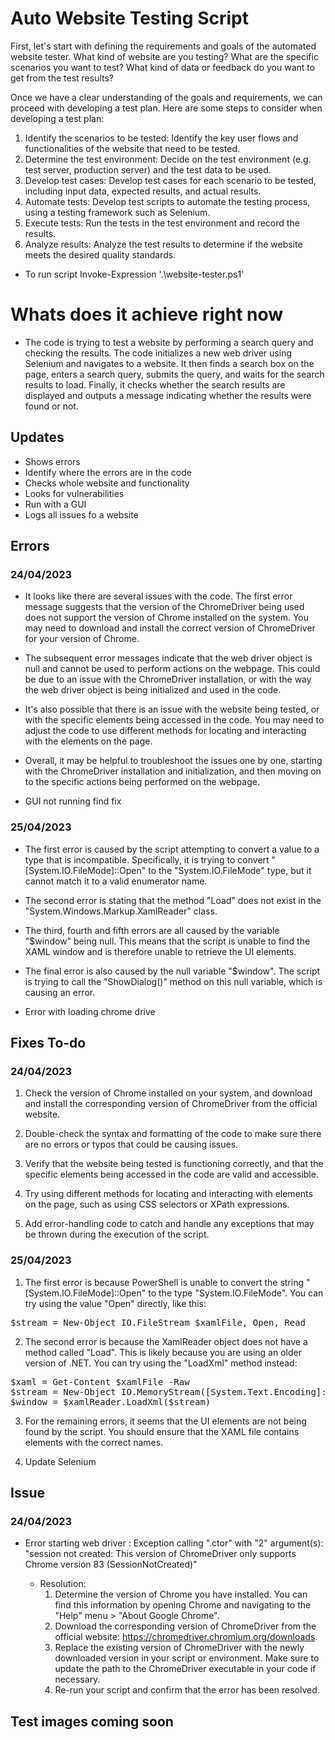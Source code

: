 # Auto Website Testing Script

First, let's start with defining the requirements and goals of the automated website tester. What kind of website are you testing? What are the specific scenarios you want to test? What kind of data or feedback do you want to get from the test results?

Once we have a clear understanding of the goals and requirements, we can proceed with developing a test plan. Here are some steps to consider when developing a test plan:

1. Identify the scenarios to be tested: Identify the key user flows and functionalities of the website that need to be tested.
2. Determine the test environment: Decide on the test environment (e.g. test server, production server) and the test data to be used.
3. Develop test cases: Develop test cases for each scenario to be tested, including input data, expected results, and actual results.
4. Automate tests: Develop test scripts to automate the testing process, using a testing framework such as Selenium.
5. Execute tests: Run the tests in the test environment and record the results.
6. Analyze results: Analyze the test results to determine if the website meets the desired quality standards.

- To run script Invoke-Expression '.\website-tester.ps1'

# Whats does it achieve right now 

- The code is trying to test a website by performing a search query and checking the results. The code initializes a new web driver using Selenium and navigates to a website. It then finds a search box on the page, enters a search query, submits the query, and waits for the search results to load. Finally, it checks whether the search results are displayed and outputs a message indicating whether the results were found or not.

## Updates

- Shows errors
- Identify where the errors are in the code 
- Checks whole website and functionality 
- Looks for vulnerabilities 
- Run with a GUI
- Logs all issues fo a website

## Errors

### 24/04/2023 ###

- It looks like there are several issues with the code. The first error message suggests that the version of the ChromeDriver being used does not support the version of Chrome installed on the system. You may need to download and install the correct version of ChromeDriver for your version of Chrome.

- The subsequent error messages indicate that the web driver object is null and cannot be used to perform actions on the webpage. This could be due to an issue with the ChromeDriver installation, or with the way the web driver object is being initialized and used in the code.

- It's also possible that there is an issue with the website being tested, or with the specific elements being accessed in the code. You may need to adjust the code to use different methods for locating and interacting with the elements on the page.

- Overall, it may be helpful to troubleshoot the issues one by one, starting with the ChromeDriver installation and initialization, and then moving on to the specific actions being performed on the webpage.

- GUI not running find fix

### 25/04/2023 ###

- The first error is caused by the script attempting to convert a value to a type that is incompatible. Specifically, it is trying to convert "[System.IO.FileMode]::Open" to the "System.IO.FileMode" type, but it cannot match it to a valid enumerator name.

- The second error is stating that the method "Load" does not exist in the "System.Windows.Markup.XamlReader" class.

- The third, fourth and fifth errors are all caused by the variable "$window" being null. This means that the script is unable to find the XAML window and is therefore unable to retrieve the UI elements.

- The final error is also caused by the null variable "$window". The script is trying to call the "ShowDialog()" method on this null variable, which is causing an error.

- Error with loading chrome drive

## Fixes To-do

### 24/04/2023 ###

1. Check the version of Chrome installed on your system, and download and install the corresponding version of ChromeDriver from the official website.

2. Double-check the syntax and formatting of the code to make sure there are no errors or typos that could be causing issues.

3. Verify that the website being tested is functioning correctly, and that the specific elements being accessed in the code are valid and accessible.

4. Try using different methods for locating and interacting with elements on the page, such as using CSS selectors or XPath expressions.

5. Add error-handling code to catch and handle any exceptions that may be thrown during the execution of the script.

### 25/04/2023 ###

1. The first error is because PowerShell is unable to convert the string "[System.IO.FileMode]::Open" to the type "System.IO.FileMode". You can try using the value "Open" directly, like this:

<pre>
$stream = New-Object IO.FileStream $xamlFile, Open, Read
</pre>

2. The second error is because the XamlReader object does not have a method called "Load". This is likely because you are using an older version of .NET. You can try using the "LoadXml" method instead:

<pre>
$xaml = Get-Content $xamlFile -Raw
$stream = New-Object IO.MemoryStream([System.Text.Encoding]::UTF8.GetBytes($xaml))
$window = $xamlReader.LoadXml($stream)
</pre>

3. For the remaining errors, it seems that the UI elements are not being found by the script. You should ensure that the XAML file contains elements with the correct names.

4. Update Selenium

## Issue

### 24/04/2023 ###

- Error starting web driver : Exception calling ".ctor" with "2" argument(s): "session not created: This version of ChromeDriver only supports Chrome version 83 (SessionNotCreated)"

    - Resolution:
        1. Determine the version of Chrome you have installed. You can find this information by opening Chrome and navigating to the "Help" menu > "About Google Chrome".
        2. Download the corresponding version of ChromeDriver from the official website: https://chromedriver.chromium.org/downloads.
        3. Replace the existing version of ChromeDriver with the newly downloaded version in your script or environment. Make sure to update the path to the ChromeDriver executable in your code if necessary.
        4. Re-run your script and confirm that the error has been resolved.

## Test images coming soon